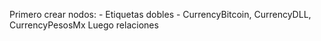 Primero crear nodos:
	- Etiquetas dobles
	- CurrencyBitcoin, CurrencyDLL, CurrencyPesosMx
Luego relaciones
<!--stackedit_data:
eyJoaXN0b3J5IjpbNjMwMzkwNzQzXX0=
-->
